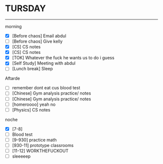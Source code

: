 # TURSDAY
---
morning
- [x] [Before chaos] Email abdul
- [ ] [Before chaos] Give kelly
- [x] [CS] CS notes
- [x] [CS] CS notes
- [x] [TOK] Whatever the fuck he wants us to do i guess
- [x] [Self Study] Meeting with abdul
- [ ] [Lunch break] Sleep

Aftarde
- [ ] remember dont eat cus blood test
- [ ] [Chinese] Gym analysis practice/ notes
- [ ] [Chinese] Gym analysis practice/ notes
- [ ] [homeroooo] yeah no
- [ ] [Physics] CS notes

noche
- [x] [7-8]
- [ ] Blood test
- [ ] [9-930] practice math
- [ ] [930-11] prototype classrooms
- [ ] [11-12] WORKTHEFUCKOUT
- [ ] sleeeeep
